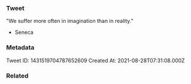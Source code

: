 ### Tweet
"We suffer more often in imagination than in reality."

- Seneca

### Metadata
Tweet ID: 1431519704787652609
Created At: 2021-08-28T07:31:08.000Z

### Related

